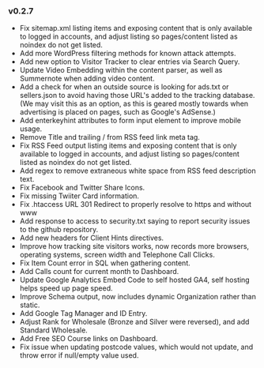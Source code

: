 ### v0.2.7
- Fix sitemap.xml listing items and exposing content that is only available to logged in accounts, and adjust listing so pages/content listed as noindex do not get listed.
- Add more WordPress filtering methods for known attack attempts.
- Add new option to Visitor Tracker to clear entries via Search Query.
- Update Video Embedding within the content parser, as well as Summernote when adding video content.
- Add a check for when an outside source is looking for ads.txt or sellers.json to avoid having those URL's added to the tracking database. (We may visit this as an option, as this is geared mostly towards when advertising is placed on pages, such as Google's AdSense.)
- Add enterkeyhint attributes to form input element to improve mobile usage.
- Remove Title and trailing / from RSS feed link meta tag.
- Fix RSS Feed output listing items and exposing content that is only available to logged in accounts, and adjust listing so pages/content listed as noindex do not get listed.
- Add regex to remove extraneous white space from RSS feed description text.
- Fix Facebook and Twitter Share Icons.
- Fix missing Twiiter Card information.
- Fix .htaccess URL 301 Redirect to properly resolve to https and without www
- Add response to access to security.txt saying to report security issues to the github repository.
- Add new headers for Client Hints directives.
- Improve how tracking site visitors works, now records more browsers, operating systems, screen width and Telephone Call Clicks.
- Fix Item Count error in SQL when gathering content.
- Add Calls count for current month to Dashboard.
- Update Google Analytics Embed Code to self hosted GA4, self hosting helps speed up page speed.
- Improve Schema output, now includes dynamic Organization rather than static.
- Add Google Tag Manager and ID Entry.
- Adjust Rank for Wholesale (Bronze and Silver were reversed), and add Standard Wholesale.
- Add Free SEO Course links on Dashboard.
- Fix issue when updating postcode values, which would not update, and throw error if null/empty value used.
